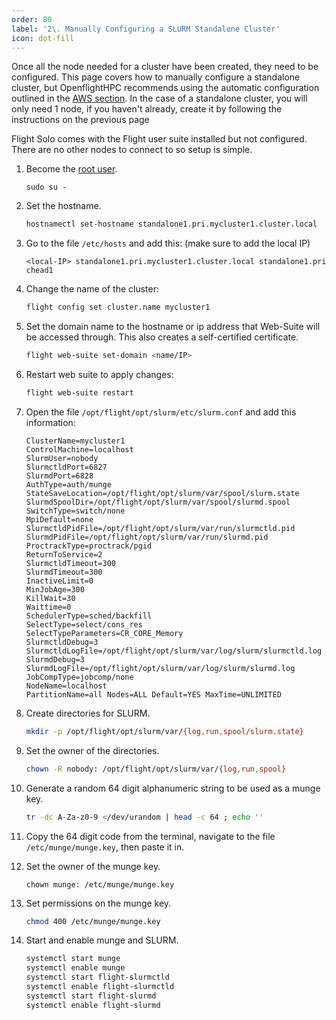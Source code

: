 ```yaml
---
order: 80
label: '2\. Manually Configuring a SLURM Standalone Cluster'
icon: dot-fill
---
```


Once all the node needed for a cluster have been created, they need to be configured. This page covers how to manually configure a standalone cluster, but OpenflightHPC recommends using the automatic configuration outlined in the [AWS section](/cluster_build_methods/aws/solo_slurm_single_profile/solo_standalone_profile_config/).
In the case of a standalone cluster, you will only need 1 node, if you haven't already, create it by following the instructions on the previous page

Flight Solo comes with the Flight user suite installed but not configured. There are no other nodes to connect to so setup is simple.

1. Become the [root user](/general_environment_usage/cli_basics/becoming_the_root_user/).
    ```
    sudo su -
    ```

2. Set the hostname.

    ```bash
    hostnamectl set-hostname standalone1.pri.mycluster1.cluster.local
    ```

3. Go to the file `/etc/hosts` and add this: (make sure to add the local IP)

    ```
    <local-IP> standalone1.pri.mycluster1.cluster.local standalone1.pri chead1
    ```

4. Change the name of the cluster:
	```bash
	flight config set cluster.name mycluster1
	```

5. Set the domain name to the hostname or ip address that Web-Suite will be accessed through. This also creates a self-certified certificate.
    ```bash
    flight web-suite set-domain <name/IP>
    ```

6. Restart web suite to apply changes:
    ```bash
    flight web-suite restart
    ```


7. Open the file `/opt/flight/opt/slurm/etc/slurm.conf` and add this information:
	```
	ClusterName=mycluster1
	ControlMachine=localhost
	SlurmUser=nobody
	SlurmctldPort=6827
	SlurmdPort=6828
	AuthType=auth/munge
	StateSaveLocation=/opt/flight/opt/slurm/var/spool/slurm.state
	SlurmdSpoolDir=/opt/flight/opt/slurm/var/spool/slurmd.spool
	SwitchType=switch/none
	MpiDefault=none
	SlurmctldPidFile=/opt/flight/opt/slurm/var/run/slurmctld.pid
	SlurmdPidFile=/opt/flight/opt/slurm/var/run/slurmd.pid
	ProctrackType=proctrack/pgid
	ReturnToService=2
	SlurmctldTimeout=300
	SlurmdTimeout=300
	InactiveLimit=0
	MinJobAge=300
	KillWait=30
	Waittime=0
	SchedulerType=sched/backfill
	SelectType=select/cons_res
	SelectTypeParameters=CR_CORE_Memory
	SlurmctldDebug=3
	SlurmctldLogFile=/opt/flight/opt/slurm/var/log/slurm/slurmctld.log
	SlurmdDebug=3
	SlurmdLogFile=/opt/flight/opt/slurm/var/log/slurm/slurmd.log
	JobCompType=jobcomp/none
	NodeName=localhost 
	PartitionName=all Nodes=ALL Default=YES MaxTime=UNLIMITED
	```

8. Create directories for SLURM.
	```bash
	mkdir -p /opt/flight/opt/slurm/var/{log,run,spool/slurm.state}
	```
 

9. Set the owner of the directories.
	```bash
	chown -R nobody: /opt/flight/opt/slurm/var/{log,run,spool}
	```

10. Generate a random 64 digit alphanumeric string to be used as a munge key.
	```bash
	tr -dc A-Za-z0-9 </dev/urandom | head -c 64 ; echo ''
	````

11. Copy the 64 digit code from the terminal, navigate to the file `/etc/munge/munge.key`, then paste it in.

12. Set the owner of the munge key.
	```
	chown munge: /etc/munge/munge.key
	```

13. Set permissions on the munge key.
	```bash
	chmod 400 /etc/munge/munge.key
	```

14. Start and enable munge and SLURM.
	```bash
	systemctl start munge
	systemctl enable munge
	systemctl start flight-slurmctld
	systemctl enable flight-slurmctld
    systemctl start flight-slurmd
    systemctl enable flight-slurmd
	```